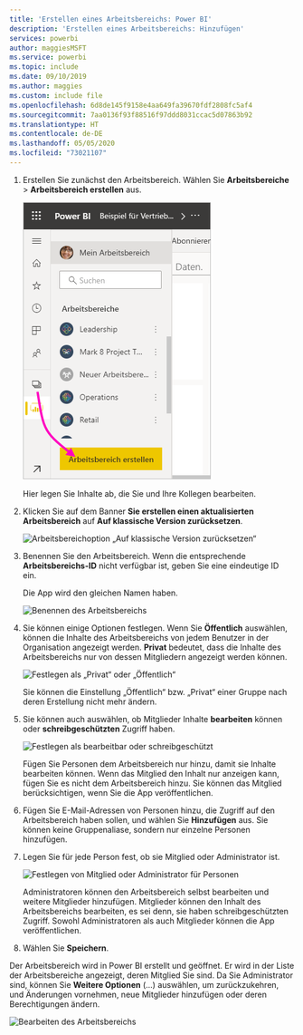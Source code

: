 ```yaml
---
title: 'Erstellen eines Arbeitsbereichs: Power BI'
description: 'Erstellen eines Arbeitsbereichs: Hinzufügen'
services: powerbi
author: maggiesMSFT
ms.service: powerbi
ms.topic: include
ms.date: 09/10/2019
ms.author: maggies
ms.custom: include file
ms.openlocfilehash: 6d8de145f9158e4aa649fa39670fdf2808fc5af4
ms.sourcegitcommit: 7aa0136f93f88516f97ddd8031ccac5d07863b92
ms.translationtype: HT
ms.contentlocale: de-DE
ms.lasthandoff: 05/05/2020
ms.locfileid: "73021107"
---
```

1. Erstellen Sie zunächst den Arbeitsbereich. Wählen Sie **Arbeitsbereiche** > **Arbeitsbereich erstellen** aus. 
   
     ![Erstellen des Arbeitsbereichs](media/powerbi-service-create-app-workspace/power-bi-workspace-create.png)
   
    Hier legen Sie Inhalte ab, die Sie und Ihre Kollegen bearbeiten.

2. Klicken Sie auf dem Banner **Sie erstellen einen aktualisierten Arbeitsbereich** auf **Auf klassische Version zurücksetzen**. 

    ![Arbeitsbereichoption „Auf klassische Version zurücksetzen“](media/powerbi-service-create-app-workspace/power-bi-revert-classic-workspace.png)

3. Benennen Sie den Arbeitsbereich. Wenn die entsprechende **Arbeitsbereichs-ID** nicht verfügbar ist, geben Sie eine eindeutige ID ein.
   
     Die App wird den gleichen Namen haben.
   
     ![Benennen des Arbeitsbereichs](media/powerbi-service-create-app-workspace/power-bi-apps-create-workspace-name.png)

3. Sie können einige Optionen festlegen. Wenn Sie **Öffentlich** auswählen, können die Inhalte des Arbeitsbereichs von jedem Benutzer in der Organisation angezeigt werden. **Privat** bedeutet, dass die Inhalte des Arbeitsbereichs nur von dessen Mitgliedern angezeigt werden können.
   
     ![Festlegen als „Privat“ oder „Öffentlich“](media/powerbi-service-create-app-workspace/power-bi-apps-create-workspace-private-public.png)
   
    Sie können die Einstellung „Öffentlich“ bzw. „Privat“ einer Gruppe nach deren Erstellung nicht mehr ändern.

4. Sie können auch auswählen, ob Mitglieder Inhalte **bearbeiten** können oder **schreibgeschützten** Zugriff haben.
   
     ![Festlegen als bearbeitbar oder schreibgeschützt](media/powerbi-service-create-app-workspace/power-bi-apps-create-workspace-members-edit.png)
   
     Fügen Sie Personen dem Arbeitsbereich nur hinzu, damit sie Inhalte bearbeiten können. Wenn das Mitglied den Inhalt nur anzeigen kann, fügen Sie es nicht dem Arbeitsbereich hinzu. Sie können das Mitglied berücksichtigen, wenn Sie die App veröffentlichen.

5. Fügen Sie E-Mail-Adressen von Personen hinzu, die Zugriff auf den Arbeitsbereich haben sollen, und wählen Sie **Hinzufügen** aus. Sie können keine Gruppenaliase, sondern nur einzelne Personen hinzufügen.

6. Legen Sie für jede Person fest, ob sie Mitglied oder Administrator ist.
   
     ![Festlegen von Mitglied oder Administrator für Personen](media/powerbi-service-create-app-workspace/power-bi-apps-create-workspace-admin.png)
   
    Administratoren können den Arbeitsbereich selbst bearbeiten und weitere Mitglieder hinzufügen. Mitglieder können den Inhalt des Arbeitsbereichs bearbeiten, es sei denn, sie haben schreibgeschützten Zugriff. Sowohl Administratoren als auch Mitglieder können die App veröffentlichen.

7. Wählen Sie **Speichern**.

Der Arbeitsbereich wird in Power BI erstellt und geöffnet. Er wird in der Liste der Arbeitsbereiche angezeigt, deren Mitglied Sie sind. Da Sie Administrator sind, können Sie **Weitere Optionen** (...) auswählen, um zurückzukehren, und Änderungen vornehmen, neue Mitglieder hinzufügen oder deren Berechtigungen ändern.

![Bearbeiten des Arbeitsbereichs](media/powerbi-service-create-app-workspace/power-bi-workspace-old-settings.png)

